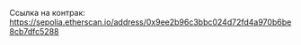 
Ссылка на контрак: https://sepolia.etherscan.io/address/0x9ee2b96c3bbc024d72fd4a970b6be8cb7dfc5288

